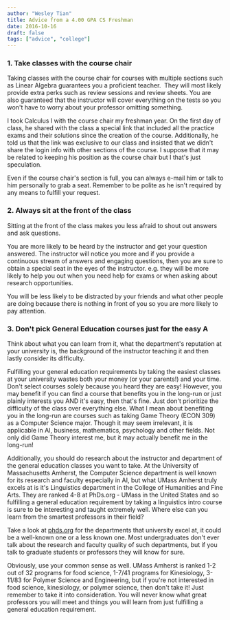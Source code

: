 ```yaml
---
author: "Wesley Tian"
title: Advice from a 4.00 GPA CS Freshman
date: 2016-10-16
draft: false
tags: ["advice", "college"]
---
```


### 1. Take classes with the course chair
Taking classes with the course chair for courses with multiple sections such as Linear Algebra guarantees you a proficient teacher.  They will most likely provide extra perks such as review sessions and review sheets. You are also guaranteed that the instructor will cover everything on the tests so you won't have to worry about your professor omitting something.

I took Calculus I with the course chair my freshman year. On the first day of class, he shared with the class a special link that included all the practice exams and their solutions since the creation of the course. Additionally, he told us that the link was exclusive to our class and insisted that we didn't share the login info with other sections of the course. I suppose that it may be related to keeping his position as the course chair but I that's just speculation.

Even if the course chair's section is full, you can always e-mail him or talk to him personally to grab a seat. Remember to be polite as he isn't required by any means to fulfill your request.

### 2. Always sit at the front of the class
Sitting at the front of the class makes you less afraid to shout out answers and ask questions.

You are more likely to be heard by the instructor and get your question answered. The instructor will notice you more and if you provide a continuous stream of answers and engaging questions, then you are sure to obtain a special seat in the eyes of the instructor. e.g. they will be more likely to help you out when you need help for exams or when asking about research opportunities.

You will be less likely to be distracted by your friends and what other people are doing because there is nothing in front of you so you are more likely to pay attention.

### 3. Don't pick General Education courses just for the easy A
Think about what you can learn from it, what the department's reputation at your university is, the background of the instructor teaching it and then lastly consider its difficulty.

Fulfilling your general education requirements by taking the easiest classes at your university wastes both your money (or your parents!) and your time. Don't select courses solely because you heard they are easy! However, you may benefit if you can find a course that benefits you in the long-run or just plainly interests you AND it's easy, then that's fine. Just don't prioritize the difficulty of the class over everything else. What I mean about benefiting you in the long-run are courses such as taking Game Theory (ECON 309) as a Computer Science major. Though it may seem irrelevant, it is applicable in AI, business, mathematics, psychology and other fields. Not only did Game Theory interest me, but it may actually benefit me in the long-run!

Additionally, you should do research about the instructor and department of the general education classes you want to take. At the University of Massachusetts Amherst, the Computer Science department is well known for its research and faculty especially in AI, but what UMass Amherst truly excels at is it's Linguistics department in the College of Humanities and Fine Arts. They are ranked 4-8 at PhDs.org - UMass in the United States and so fulfilling a general education requirement by taking a linguistics intro course is sure to be interesting and taught extremely well. Where else can you learn from the smartest professors in their field?

Take a look at [phds.org](http://www.phds.org/">PhDs.org) for the departments that university excel at, it could be a well-known one or a less known one. Most undergraduates don't ever talk about the research and faculty quality of such departments, but if you talk to graduate students or professors they will know for sure.

Obviously, use your common sense as well. UMass Amherst is ranked 1-2 out of 32 programs for food science, 1-7/41 programs for Kinesiology, 3-11/83 for Polymer Science and Engineering, but if you're not interested in food science, kinesiology, or polymer science, then don't take it! Just remember to take it into consideration. You will never know what great professors you will meet and things you will learn from just fulfilling a general education requirement.
